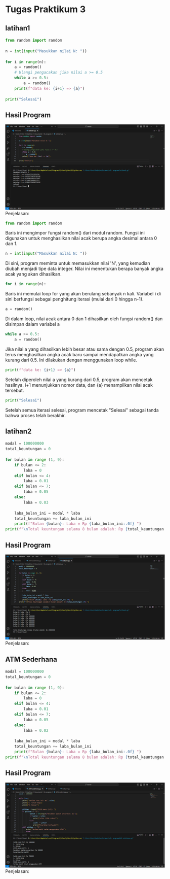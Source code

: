 # Tugas Praktikum 3

## latihan1
```python
from random import random

n = int(input("Masukkan nilai N: "))

for i in range(n):
    a = random()
    # Ulangi pengacakan jika nilai a >= 0.5
    while a >= 0.5:
        a = random()
    print(f"data ke: {i+1} => {a}")

print("Selesai")
```
## Hasil Program
![foto](https://github.com/Manueljds2311105/foto/blob/b670933c24f480c41fe0843b63962d6b463e67f9/latihan1.png)
Penjelasan:
```python
from random import random
```
Baris ini mengimpor fungsi random() dari modul random. Fungsi ini digunakan untuk menghasilkan nilai acak berupa angka desimal antara 0 dan 1.
```python
n = int(input("Masukkan nilai N: "))
```
Di sini, program meminta untuk memasukkan nilai 'N', yang kemudian diubah menjadi tipe data integer. Nilai ini menentukan berapa banyak angka acak yang akan dihasilkan.
```python
for i in range(n):
```
Baris ini memulai loop for yang akan berulang sebanyak n kali. Variabel i di sini berfungsi sebagai penghitung iterasi (mulai dari 0 hingga n-1).
```python
a = random()
```
Di dalam loop, nilai acak antara 0 dan 1 dihasilkan oleh fungsi random() dan disimpan dalam variabel a
```python
while a >= 0.5:
    a = random()
```
Jika nilai a yang dihasilkan lebih besar atau sama dengan 0.5, program akan terus menghasilkan angka acak baru sampai mendapatkan angka yang kurang dari 0.5. Ini dilakukan dengan menggunakan loop while.
```python
print(f"data ke: {i+1} => {a}")
```
Setelah diperoleh nilai a yang kurang dari 0.5, program akan mencetak hasilnya. i+1 menunjukkan nomor data, dan {a} menampilkan nilai acak tersebut.
```python
print("Selesai")
```
Setelah semua iterasi selesai, program mencetak "Selesai" sebagai tanda bahwa proses telah berakhir.
## latihan2
```python
modal = 100000000
total_keuntungan = 0 

for bulan in range (1, 9):
    if bulan <= 2:
        laba = 0
    elif bulan <= 4:
        laba = 0.01
    elif bulan <= 7:
        laba = 0.05
    else:
        laba = 0.03

    laba_bulan_ini = modal * laba
    total_keuntungan += laba_bulan_ini
    print(f"Bulan {bulan}: Laba = Rp {laba_bulan_ini:.0f} ")
print(f"\nTotal keuntungan selama 8 bulan adalah: Rp {total_keuntungan:.0f} ")
```
## Hasil Program
![foto](https://github.com/Manueljds2311105/foto/blob/71b789ae0bd785dd01dcd67b0857dff8bfb3c279/latihan2py.png)
Penjelasan:

## ATM Sederhana
```python
modal = 100000000
total_keuntungan = 0 

for bulan in range (1, 9):
    if bulan <= 2:
        laba = 0
    elif bulan <= 4:
        laba = 0.01
    elif bulan <= 7:
        laba = 0.05
    else:
        laba = 0.02

    laba_bulan_ini = modal * laba
    total_keuntungan += laba_bulan_ini
    print(f"Bulan {bulan}: Laba = Rp {laba_bulan_ini:.0f} ")
print(f"\nTotal keuntungan selama 8 bulan adalah: Rp {total_keuntungan:.0f} ")
```
## Hasil Program
![foto](https://github.com/Manueljds2311105/foto/blob/b670933c24f480c41fe0843b63962d6b463e67f9/latihan3atm.png)
Penjelasan:
